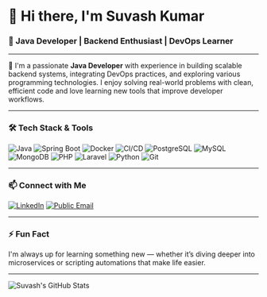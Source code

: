 # 👋 Hi there, I'm Suvash Kumar

### 💼 Java Developer | Backend Enthusiast | DevOps Learner

---

🚀 I'm a passionate **Java Developer** with experience in building scalable backend systems, integrating DevOps practices, and exploring various programming technologies. I enjoy solving real-world problems with clean, efficient code and love learning new tools that improve developer workflows.

---

### 🛠️ Tech Stack & Tools

![Java](https://img.shields.io/badge/Java-ED8B00?style=for-the-badge&logo=java&logoColor=white)
![Spring Boot](https://img.shields.io/badge/Spring_Boot-6DB33F?style=for-the-badge&logo=spring-boot&logoColor=white)
![Docker](https://img.shields.io/badge/Docker-2496ED?style=for-the-badge&logo=docker&logoColor=white)
![CI/CD](https://img.shields.io/badge/CI/CD-0A0A0A?style=for-the-badge&logo=githubactions&logoColor=white)
![PostgreSQL](https://img.shields.io/badge/PostgreSQL-4169E1?style=for-the-badge&logo=postgresql&logoColor=white)
![MySQL](https://img.shields.io/badge/MySQL-005C84?style=for-the-badge&logo=mysql&logoColor=white)
![MongoDB](https://img.shields.io/badge/MongoDB-47A248?style=for-the-badge&logo=mongodb&logoColor=white)
![PHP](https://img.shields.io/badge/PHP-777BB4?style=for-the-badge&logo=php&logoColor=white)
![Laravel](https://img.shields.io/badge/Laravel-FF2D20?style=for-the-badge&logo=laravel&logoColor=white)
![Python](https://img.shields.io/badge/Python-3776AB?style=for-the-badge&logo=python&logoColor=white)
![Git](https://img.shields.io/badge/Git-F05032?style=for-the-badge&logo=git&logoColor=white)

---

### 📫 Connect with Me
[![LinkedIn](https://img.shields.io/badge/LinkedIn-Connect-blue?style=for-the-badge&logo=linkedin&logoColor=white)](https://linkedin.com/in/suvashkumarsumon)
[![Public Email](https://img.shields.io/badge/Email-suvashkumarsumon@gmail.com-D14836?style=for-the-badge&logo=gmail&logoColor=white)](mailto:suvashkumarsumon@hotmail.com)

---

### ⚡ Fun Fact

I'm always up for learning something new — whether it’s diving deeper into microservices or scripting automations that make life easier.

---

![Suvash's GitHub Stats](https://github-readme-stats.vercel.app/api?username=suvashsumon&show_icons=true&theme=tokyonight)
